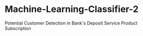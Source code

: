 # Machine-Learning-Classifier-2
Potential Customer Detection in Bank's Deposit Service Product Subscription
